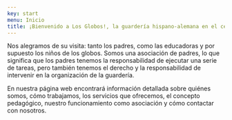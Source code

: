 ```yaml
---
key: start
menu: Inicio
title: ¡Bienvenido a Los Globos!, la guardería hispano-alemana en el centro de Múnich
---
```

Nos alegramos de su visita: tanto los padres, como las educadoras y por supuesto los niños de los globos. Somos una asociación de padres, lo que significa que los padres tenemos la responsabilidad de ejecutar una serie de tareas, pero también tenemos el derecho y la responsabilidad de intervenir en la organización de la guardería.

En nuestra página web encontrará información detallada sobre quiénes somos, cómo trabajamos, los servicios que ofrecemos, el concepto pedagógico, nuestro funcionamiento como asociación y cómo contactar con nosotros.